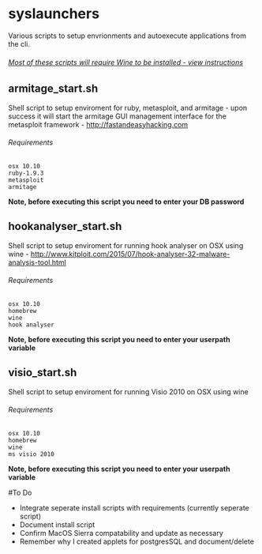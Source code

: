 # syslaunchers
Various scripts to setup envrionments and autoexecute applications from the cli.

###### [Most of these scripts will require Wine to be installed - view instructions](https://gist.github.com/ashbyca/8f42156fc847fc07f56c7027e042a1cd)

## armitage_start.sh
Shell script to setup enviroment for ruby, metasploit, and armitage - upon success it will start the armitage GUI management interface for the metasploit framework - http://fastandeasyhacking.com

###### Requirements
```
osx 10.10
ruby-1.9.3
metasploit
armitage
```
**Note, before executing this script you need to enter your DB password** 

## hookanalyser_start.sh
Shell script to setup enviroment for running hook analyser on OSX using wine - http://www.kitploit.com/2015/07/hook-analyser-32-malware-analysis-tool.html

###### Requirements
```
osx 10.10
homebrew
wine
hook analyser
```
**Note, before executing this script you need to enter your userpath variable** 

## visio_start.sh
Shell script to setup enviroment for running Visio 2010 on OSX using wine

###### Requirements
```
osx 10.10
homebrew
wine
ms visio 2010
```
**Note, before executing this script you need to enter your userpath variable** 

#To Do
- Integrate seperate install scripts with requirements (currently seperate script)
- Document install script
- Confirm MacOS Sierra compatability and update as necessary
- Remember why I created applets for postgresSQL and document/delete
